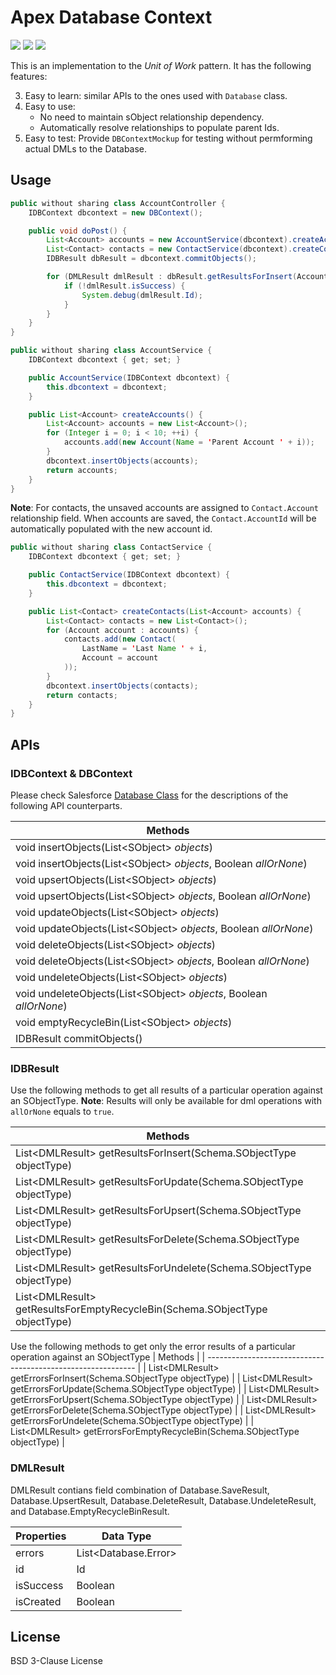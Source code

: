 # Apex Database Context

![](https://img.shields.io/badge/version-1.1-brightgreen.svg) ![](https://img.shields.io/badge/build-passing-brightgreen.svg) ![](https://img.shields.io/badge/coverage-100%25-brightgreen.svg)

This is an implementation to the *Unit of Work* pattern. It has the following features:

3. Easy to learn: similar APIs to the ones used with `Database` class.
2. Easy to use: 
   - No need to maintain sObject relationship dependency.
   - Automatically resolve relationships to populate parent Ids.
3. Easy to test: Provide `DBContextMockup` for testing without permforming actual DMLs to the Database.

## Usage

```java
public without sharing class AccountController {
    IDBContext dbcontext = new DBContext();

    public void doPost() {
        List<Account> accounts = new AccountService(dbcontext).createAccounts();
        List<Contact> contacts = new ContactService(dbcontext).createContacts(accounts);
        IDBResult dbResult = dbcontext.commitObjects();

        for (DMLResult dmlResult : dbResult.getResultsForInsert(Account.SObjectType)) {
            if (!dmlResult.isSuccess) {
                System.debug(dmlResult.Id);
            }
        }
    }
}
```

```java
public without sharing class AccountService {
    IDBContext dbcontext { get; set; }

    public AccountService(IDBContext dbcontext) {
        this.dbcontext = dbcontext;
    }

    public List<Account> createAccounts() {
        List<Account> accounts = new List<Account>();
        for (Integer i = 0; i < 10; ++i) {
            accounts.add(new Account(Name = 'Parent Account ' + i));
        }
        dbcontext.insertObjects(accounts);
        return accounts;
    }
}
```

**Note**: For contacts, the unsaved accounts are assigned to `Contact.Account` relationship field.  When accounts are saved, the `Contact.AccountId` will be automatically populated with the new account id.

```java
public without sharing class ContactService {
    IDBContext dbcontext { get; set; }

    public ContactService(IDBContext dbcontext) {
        this.dbcontext = dbcontext;
    }

    public List<Contact> createContacts(List<Account> accounts) {
        List<Contact> contacts = new List<Contact>();
        for (Account account : accounts) {
            contacts.add(new Contact(
                LastName = 'Last Name ' + i,
                Account = account
            ));
        }
        dbcontext.insertObjects(contacts);
        return contacts;
    }
}
```

## APIs

### IDBContext & DBContext

Please check Salesforce [Database Class](https://developer.salesforce.com/docs/atlas.en-us.apexcode.meta/apexcode/apex_methods_system_database.htm) for the descriptions of the following API counterparts.

| Methods                                                      |
| ------------------------------------------------------------ |
| void insertObjects(List\<SObject\> *objects*)                |
| void insertObjects(List\<SObject\> *objects*, Boolean *allOrNone*) |
| void upsertObjects(List\<SObject\> *objects*)                |
| void upsertObjects(List\<SObject\> *objects*, Boolean *allOrNone*) |
| void updateObjects(List\<SObject\> *objects*)                |
| void updateObjects(List\<SObject\> *objects*, Boolean *allOrNone*) |
| void deleteObjects(List\<SObject\> *objects*)                |
| void deleteObjects(List\<SObject\> *objects*, Boolean *allOrNone*) |
| void undeleteObjects(List\<SObject\> *objects*)              |
| void undeleteObjects(List\<SObject\> *objects*, Boolean *allOrNone*) |
| void emptyRecycleBin(List\<SObject\> *objects*)              |
| IDBResult commitObjects()                        |

### IDBResult

Use the following methods to get all results of a particular operation against an SObjectType. **Note**: Results will only be available for dml operations with `allOrNone` equals to `true`.


| Methods                                                      |
| ------------------------------------------------------------ |
| List\<DMLResult\> getResultsForInsert(Schema.SObjectType objectType) |
| List\<DMLResult\> getResultsForUpdate(Schema.SObjectType objectType) |
| List\<DMLResult\> getResultsForUpsert(Schema.SObjectType objectType) |
| List\<DMLResult\> getResultsForDelete(Schema.SObjectType objectType) |
| List\<DMLResult\> getResultsForUndelete(Schema.SObjectType objectType) |
| List\<DMLResult\> getResultsForEmptyRecycleBin(Schema.SObjectType objectType) |

Use the following methods to get only the error results of a particular operation against an SObjectType
| Methods                                                      |
| ------------------------------------------------------------ |
| List\<DMLResult\> getErrorsForInsert(Schema.SObjectType objectType) |
| List\<DMLResult\> getErrorsForUpdate(Schema.SObjectType objectType) |
| List\<DMLResult\> getErrorsForUpsert(Schema.SObjectType objectType) |
| List\<DMLResult\> getErrorsForDelete(Schema.SObjectType objectType) |
| List\<DMLResult\> getErrorsForUndelete(Schema.SObjectType objectType) |
| List\<DMLResult\> getErrorsForEmptyRecycleBin(Schema.SObjectType objectType) |

### DMLResult

DMLResult contians field combination of Database.SaveResult, Database.UpsertResult, Database.DeleteResult, Database.UndeleteResult, and Database.EmptyRecycleBinResult.

| Properties | Data Type              |
| ---------- | ---------------------- |
| errors     | List\<Database.Error\> |
| id         | Id                     |
| isSuccess  | Boolean                |
| isCreated  | Boolean                |

## License

BSD 3-Clause License